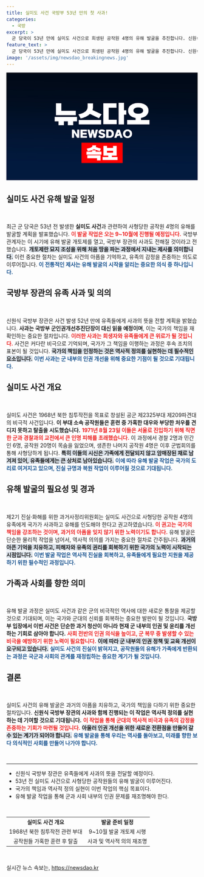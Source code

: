 ```yaml
---
title: 실미도 사건 국방부 53년 만의 첫 사과!
categories:
  - 국방
excerpt: >
  군 당국이 53년 만에 실미도 사건으로 희생된 공작원 4명의 유해 발굴을 추진합니다. 신원식 국방부 장관의 사과가 뒤따르며 역사적 진실을 밝히는 첫걸음이 기대됩니다.
feature_text: >
  군 당국이 53년 만에 실미도 사건으로 희생된 공작원 4명의 유해 발굴을 추진합니다. 신원식 국방부 장관의 사과가 뒤따르며 역사적 진실을 밝히는 첫걸음이 기대됩니다.
image: '/assets/img/newsdao_breakingnews.jpg'
---
```


<p><img src="/assets/img/newsdao_breakingnews.jpg" alt="pcversion 속보" /></p>

<h2 data-ke-size="size26">실미도 사건 유해 발굴 일정</h2>

<p data-ke-size="size16">&nbsp;</p>

<p>최근 군 당국은 53년 전 발생한 <b>실미도 사건</b>과 관련하여 사형당한 공작원 4명의 유해를 발굴할 계획을 발표했습니다. <b><span style="color: #ee2323;">이 발굴 작업은 오는 9~10월에 진행될 예정입니다.</span></b> 국방부 관계자는 이 시기에 유해 발굴 개토제를 열고, 국방부 장관의 사과도 전해질 것이라고 전했습니다. <b><span style="background-color: #21538527;">개토제란 묘지 조성을 위해 처음 땅을 파는 과정에서 지내는 제사를 의미합니다.</span></b> 이런 중요한 절차는 실미도 사건의 아픔을 기억하고, 유족의 감정을 존중하는 의도로 이루어집니다. <b><span style="color: #1a5490;">이 전통적인 제사는 유해 발굴의 시작을 알리는 중요한 의식 중 하나입니다.</span></b></p>

<h2 data-ke-size="size26">국방부 장관의 유족 사과 및 의의</h2>

<p data-ke-size="size16">&nbsp;</p>

<p>신원식 국방부 장관은 사건 발생 52년 만에 유족들에게 사과의 뜻을 전할 계획을 밝혔습니다. <b>사과는 국방부 군인권개선추진단장이 대신 읽을 예정이며</b>, 이는 국가의 책임을 재확인하는 중요한 절차입니다. <b><span style="color: #ee2323;">이러한 사과는 희생자와 유족들에게 큰 위로가 될 것입니다.</span></b> 사건은 커다란 비극으로 기억되며, 국가가 그 책임을 이행하는 과정은 후속 조치의 표본이 될 것입니다. <b><span style="background-color: #21538527;">국가의 책임을 인정하는 것은 역사적 정의를 실현하는 데 필수적인 요소입니다.</span></b> <b><span style="color: #1a5490;">이번 사과는 군 내부의 인권 개선을 위해 중요한 기점이 될 것으로 기대됩니다.</span></b></p>

<h2 data-ke-size="size26">실미도 사건 개요</h2>

<p data-ke-size="size16">&nbsp;</p>

<p>실미도 사건은 1968년 북한 침투작전을 목표로 창설된 공군 제2325부대 제209파견대의 비극적 사건입니다. <b>이 부대 소속 공작원들은 훈련 중 가혹한 대우와 부당한 처우를 견디지 못하고 탈출을 시도했습니다.</b> <b><span style="color: #ee2323;">1971년 8월 23일 이들은 서울로 진입하기 위해 직면한 군과 경찰과의 교전에서 큰 인명 피해를 초래했습니다.</span></b> 이 과정에서 경찰 2명과 민간인 6명, 공작원 20명이 목숨을 잃었으며, 생존한 나머지 공작원 4명은 이후 군법회의를 통해 사형당하게 됩니다. <b><span style="background-color: #21538527;">특히 이들의 시신은 가족에게 전달되지 않고 암매장된 채로 남겨져 있어, 유족들에게는 큰 상처로 남아있습니다.</span></b> <b><span style="color: #1a5490;">이에 따라 유해 발굴 작업은 국가의 도리로 여겨지고 있으며, 진실 규명과 복원 작업이 이루어질 것으로 기대됩니다.</span></b></p>

<h2 data-ke-size="size26">유해 발굴의 필요성 및 경과</h2>

<p data-ke-size="size16">&nbsp;</p>

<p>제2기 진실·화해를 위한 과거사정리위원회는 실미도 사건으로 사형당한 공작원 4명의 유족에게 국가가 사과하고 유해를 인도해야 한다고 권고하였습니다. <b><span style="color: #ee2323;">이 권고는 국가의 책임을 강조하는 것이며, 과거의 아픔을 잊지 않기 위한 노력이기도 합니다.</span></b> 유해 발굴은 단순한 물리적 작업을 넘어서, 역사적 의의를 가지는 중요한 절차로 간주됩니다. <b><span style="background-color: #21538527;">과거의 아픈 기억을 치유하고, 피해자와 유족의 권리를 회복하기 위한 국가의 노력이 시작되는 시점입니다.</span></b> <b><span style="color: #1a5490;">이번 발굴 작업은 역사적 진실을 회복하고, 유족들에게 필요한 지원을 제공하기 위한 필수적인 과정입니다.</span></b></p>

<h2 data-ke-size="size26">가족과 사회를 향한 의미</h2>

<p data-ke-size="size16">&nbsp;</p>

<p>유해 발굴 과정은 실미도 사건과 같은 군의 비극적인 역사에 대한 새로운 통찰을 제공할 것으로 기대되며, 이는 국가와 군대의 신뢰를 회복하는 중요한 발판이 될 것입니다. <b>국방부 입장에서 이번 사건은 단순한 과거 청산이 아니라 현재 군 내부의 인권 및 윤리를 개선하는 기회로 삼아야 합니다.</b> <b><span style="color: #ee2323;">사회 전반의 인권 의식을 높이고, 군 복무 중 발생할 수 있는 비극을 예방하기 위한 노력이 필요합니다.</span></b> <b><span style="background-color: #21538527;">이에 따라 군 내부의 인권 정책 및 교육 개선이 요구되고 있습니다.</span></b> <b><span style="color: #1a5490;">실미도 사건의 진실이 밝혀지고, 공작원들의 유해가 가족에게 반환되는 과정은 국군과 사회의 관계를 재정립하는 중요한 계기가 될 것입니다.</span></b></p>

<h2 data-ke-size="size26">결론</h2>

<p data-ke-size="size16">&nbsp;</p>

<p>실미도 사건의 유해 발굴은 과거의 아픔을 치유하고, 국가의 책임을 다하기 위한 중요한 절차입니다. <b>신원식 국방부 장관의 사과와 함께 진행되는 이 작업은 역사적 정의를 실현하는 데 기여할 것으로 기대됩니다.</b> <b><span style="color: #ee2323;">이 작업을 통해 군대의 역사적 비극과 유족의 감정을 존중하는 기회가 마련될 것입니다.</span></b> <b><span style="background-color: #21538527;">아울러 인권 개선을 위한 새로운 전환점을 만들어 갈 수 있는 계기가 되어야 합니다.</span></b> <b><span style="color: #1a5490;">유해 발굴을 통해 우리는 역사를 돌아보고, 미래를 향한 보다 의식적인 사회를 만들어 나가야 합니다.</span></b></p>

<p data-ke-size="size16">&nbsp;</p>

<hr />

<ul>
<li>신원식 국방부 장관은 유족들에게 사과의 뜻을 전달할 예정이다.</li>
<li>53년 전 실미도 사건으로 사형당한 공작원들의 유해 발굴이 이루어진다.</li>
<li>국가의 책임과 역사적 정의 실현이 이번 작업의 핵심 목표이다.</li>
<li>유해 발굴 작업을 통해 군과 사회 내부의 인권 문제를 재조명해야 한다.</li>
</ul>

<p data-ke-size="size16">&nbsp;</p>

<table>
<tr>
<td style="text-align: center; height: 17px;"><b>실미도 사건 개요</b></td>
<td style="text-align: center; height: 17px;"><b>발굴 준비 일정</b></td>
</tr>
<tr>
<td style="text-align: center; height: 17px;">1968년 북한 침투작전 관련 부대</td>
<td style="text-align: center; height: 17px;">9~10월 발굴 개토제 시행</td>
</tr>
<tr>
<td style="text-align: center; height: 17px;">공작원들 가혹한 훈련 후 탈출</td>
<td style="text-align: center; height: 17px;">사과 및 역사적 의의 재조명</td>
</tr>
</table>

<p data-ke-size="size16">&nbsp;</p>
실시간 뉴스 속보는, <a href="https://newsdao.kr" rel="dofollow">https://newsdao.kr</a>


